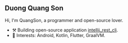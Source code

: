 ## Duong Quang Son

Hi, I'm QuangSon, a programmer and open-source lover.

- :hammer_and_pick: Building open-source application [intellij_rest_cli](https://github.com/quangson91/intellij_rest_cli).
- :pushpin: Interests: Android, Kotlin, Flutter, GraalVM.

